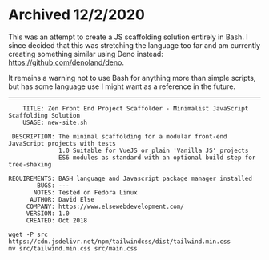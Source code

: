 # Archived 12/2/2020

This was an attempt to create a JS scaffolding solution entirely in Bash. I since decided that this was stretching the language too far and am currently creating something similar using Deno instead: https://github.com/denoland/deno.

It remains a warning not to use Bash for anything more than simple scripts, but has some language use I might want as a reference in the future.

---

        TITLE: Zen Front End Project Scaffolder - Minimalist JavaScript Scaffolding Solution
        USAGE: new-site.sh

     DESCRIPTION: The minimal scaffolding for a modular front-end JavaScript projects with tests
                  1.0 Suitable for VueJS or plain 'Vanilla JS' projects
                  ES6 modules as standard with an optional build step for tree-shaking

    REQUIREMENTS: BASH language and Javascript package manager installed
            BUGS: ---
           NOTES: Tested on Fedora Linux
          AUTHOR: David Else
         COMPANY: https://www.elsewebdevelopment.com/
         VERSION: 1.0
         CREATED: Oct 2018

    wget -P src https://cdn.jsdelivr.net/npm/tailwindcss/dist/tailwind.min.css
    mv src/tailwind.min.css src/main.css
